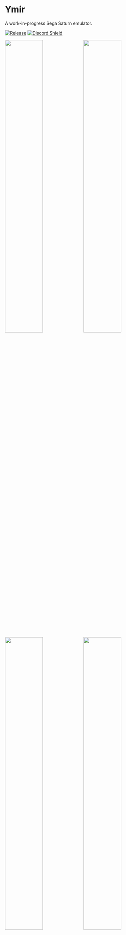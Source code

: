 # Ymir
A work-in-progress Sega Saturn emulator.

[![Release](https://github.com/StrikerX3/Ymir/actions/workflows/release.yaml/badge.svg)](https://github.com/StrikerX3/Ymir/actions/workflows/release.yaml) <a href="https://discord.gg/YFrBBcXwu7">![Discord Shield](https://discord.com/api/guilds/1368676375627694341/widget.png?style=shield)</a>

<div class="grid" markdown>
  <img width="49%" src="https://github.com/StrikerX3/Ymir/blob/main/docs/images/cd-player.png"/>
  <img width="49%" src="https://github.com/StrikerX3/Ymir/blob/main/docs/images/sonic-r.png"/>
  <img width="49%" src="https://github.com/StrikerX3/Ymir/blob/main/docs/images/virtua-fighter-2.png"/>
  <img width="49%" src="https://github.com/StrikerX3/Ymir/blob/main/docs/images/radiant-silvergun.png"/>
  <img width="49%" src="https://github.com/StrikerX3/Ymir/blob/main/docs/images/panzer-dragoon-saga.png"/>
  <img width="49%" src="https://github.com/StrikerX3/Ymir/blob/main/docs/images/nights-into-dreams.png"/>
  <img width="100%" src="https://github.com/StrikerX3/Ymir/blob/main/docs/images/debugger.png"/>
</div>


## Features

- Load games from MAME CHD, BIN+CUE, IMG+CCD, MDF+MDS or ISO files
- Automatic IPL (BIOS) ROM detection
- Automatic region switching
- Up to two players with standard Control Pads or 3D Control Pads on both ports (more to come)
- Fully customizable keybindings
- Backup RAM, DRAM and ROM cartridges (more to come)
- Integrated backup memory manager to import and export saves, and transfer between internal and cartridge RAM
- Save states
- Rewinding (up to one minute at 60 fps), turbo speed, frame step (forwards and backwards)
- Full screen mode with VRR support and low input lag
- A work-in-progress feature-rich debugger


## Usage

Grab the latest release [here](https://github.com/StrikerX3/Ymir/releases/latest).
Check the [Releases](https://github.com/StrikerX3/Ymir/releases) page for previous versions.

Ymir does not require installation. Simply download it to any directory and run the executable.
On Windows you might also need to install the latest [Microsoft Visual C++ Redistributable package](https://learn.microsoft.com/en-us/cpp/windows/latest-supported-vc-redist) ([x86_64 installer](https://aka.ms/vs/17/release/vc_redist.x64.exe)).

The program accepts command-line arguments. Invoke `ymir-sdl3 --help` to list the options:

```
Ymir - Sega Saturn emulator
Usage:
  Ymir [OPTION...] positional parameters

  -p, --profile arg  Path to profile directory
  -h, --help         Display help text
  -f, --fullscreen   Start in fullscreen mode
```

Use `-p <profile-path>` to point to a separate set of configuration and state files, useful if you wish to have different user profiles (hence the name).

Note that the Win32 variant of Ymir does not output anything to the console, but it does honor the command line parameters.

Ymir requires an IPL (BIOS) ROM to work. You can place the ROMs under the `roms` directory created alongside the executable on the first run.
The emulator will scan and automatically select the IPL ROM matching the loaded disc. If no disc is loaded, it will use a ROM matching the first preferred region. Failing that, it will pick whatever is available.
You can override the selection on Settings > IPL.

Ymir can load game disc images from MAME CHD, BIN+CUE, IMG+CCD, MDF+MDS or ISO files. It does not support injecting .elf files directly at the moment.


## Compiling

See [COMPILING.md](COMPILING.md).
